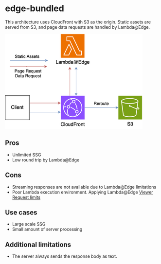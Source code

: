# edge-bundled

This architecture uses CloudFront with S3 as the origin.
Static assets are served from S3, and page data requests are handled by Lambda@Edge.

![architecture](./arch.png)

## Pros

- Unlimited SSG
- Low round trip by Lambda@Edge

## Cons

- Streaming responses are not available due to Lambda@Edge limitations
- Poor Lambda execution environment. Applying Lambda@Edge [Viewer Request limits](https://docs.aws.amazon.com/AmazonCloudFront/latest/DeveloperGuide/cloudfront-limits.html#limits-lambda-at-edge)

## Use cases

- Large scale SSG
- Small amount of server processing

## Additional limitations

- The server always sends the response body as text.

